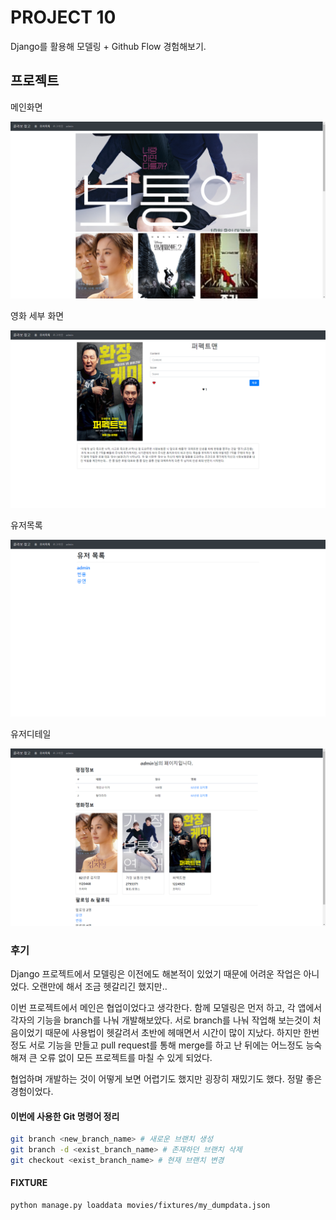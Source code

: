 # PROJECT 10

Django를 활용해 모델링 + Github Flow 경험해보기.

## 프로젝트

메인화면

![메인화면](./cap1.png)

영화 세부 화면

![영화 세부 화면](./cap2.png)

유저목록

![유저목록](./cap3.png)

유저디테일

![유저디테일](./cap4.png)

### 후기

Django 프로젝트에서 모델링은 이전에도 해본적이 있었기 때문에 어려운 작업은 아니었다. 오랜만에 해서 조금 헷갈리긴 했지만.. 

이번 프로젝트에서 메인은 협업이었다고 생각한다. 함께 모델링은 먼저 하고, 각 앱에서 각자의 기능을 branch를 나눠 개발해보았다. 서로 branch를 나눠 작업해 보는것이 처음이었기 때문에 사용법이 헷갈려서 초반에 헤매면서 시간이 많이 지났다. 하지만 한번정도 서로 기능을 만들고 pull request를 통해 merge를 하고 난 뒤에는 어느정도 능숙해져 큰 오류 없이 모든 프로젝트를 마칠 수 있게 되었다.

협업하며 개발하는 것이 어떻게 보면 어렵기도 했지만 굉장히 재밌기도 했다. 정말 좋은 경험이었다.

#### 이번에 사용한 Git 명령어 정리
```bash
git branch <new_branch_name> # 새로운 브랜치 생성
git branch -d <exist_branch_name> # 존재하던 브랜치 삭제
git checkout <exist_branch_name> # 현재 브랜치 변경
```

#### FIXTURE

```bash
python manage.py loaddata movies/fixtures/my_dumpdata.json
```
